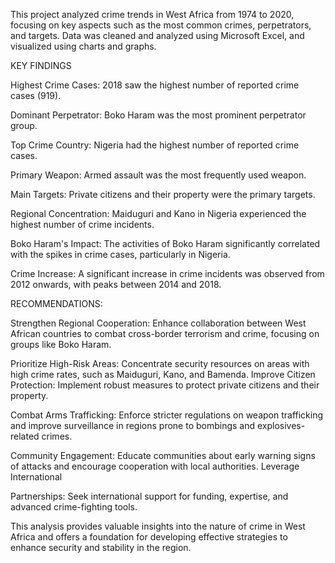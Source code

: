 This project analyzed crime trends in West Africa from 1974 to 2020, focusing on key aspects such as the most common crimes, perpetrators, and targets. Data was cleaned and analyzed using Microsoft Excel, and visualized using charts and graphs.

KEY FINDINGS 

Highest Crime Cases: 2018 saw the highest number of reported crime cases (919).

Dominant Perpetrator: Boko Haram was the most prominent perpetrator group.

Top Crime Country: Nigeria had the highest number of reported crime cases.

Primary Weapon: Armed assault was the most frequently used weapon.

Main Targets: Private citizens and their property were the primary targets.

Regional Concentration: Maiduguri and Kano in Nigeria experienced the highest number of crime incidents.

Boko Haram's Impact: The activities of Boko Haram significantly correlated with the spikes in crime cases, particularly in Nigeria.

Crime Increase: A significant increase in crime incidents was observed from 2012 onwards, with peaks between 2014 and 2018.

RECOMMENDATIONS:

Strengthen Regional Cooperation: Enhance collaboration between West African countries to combat cross-border terrorism and crime, focusing on groups like Boko Haram.

Prioritize High-Risk Areas: Concentrate security resources on areas with high crime rates, such as Maiduguri, Kano, and Bamenda.
Improve Citizen Protection: Implement robust measures to protect private citizens and their property.

Combat Arms Trafficking: Enforce stricter regulations on weapon trafficking and improve surveillance in regions prone to bombings and explosives-related crimes.

Community Engagement: Educate communities about early warning signs of attacks and encourage cooperation with local authorities.
Leverage International 

Partnerships: Seek international support for funding, expertise, and advanced crime-fighting tools.

This analysis provides valuable insights into the nature of crime in West Africa and offers a foundation for developing effective strategies to enhance security and stability in the region.
